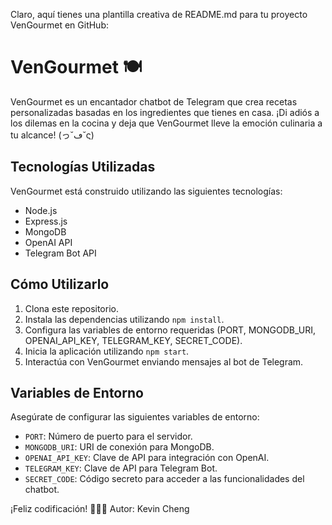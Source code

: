 Claro, aquí tienes una plantilla creativa de README.md para tu proyecto VenGourmet en GitHub:

# VenGourmet 🍽️

VenGourmet es un encantador chatbot de Telegram que crea recetas personalizadas basadas en los ingredientes que tienes en casa. ¡Di adiós a los dilemas en la cocina y deja que VenGourmet lleve la emoción culinaria a tu alcance! (っ˘ڡ˘ς)

## Tecnologías Utilizadas

VenGourmet está construido utilizando las siguientes tecnologías:

- Node.js
- Express.js
- MongoDB
- OpenAI API
- Telegram Bot API

## Cómo Utilizarlo

1. Clona este repositorio.
2. Instala las dependencias utilizando `npm install`.
3. Configura las variables de entorno requeridas (PORT, MONGODB_URI, OPENAI_API_KEY, TELEGRAM_KEY, SECRET_CODE).
4. Inicia la aplicación utilizando `npm start`.
5. Interactúa con VenGourmet enviando mensajes al bot de Telegram.

## Variables de Entorno

Asegúrate de configurar las siguientes variables de entorno:

- `PORT`: Número de puerto para el servidor.
- `MONGODB_URI`: URI de conexión para MongoDB.
- `OPENAI_API_KEY`: Clave de API para integración con OpenAI.
- `TELEGRAM_KEY`: Clave de API para Telegram Bot.
- `SECRET_CODE`: Código secreto para acceder a las funcionalidades del chatbot.

¡Feliz codificación! 🚀👨‍🍳
Autor: Kevin Cheng